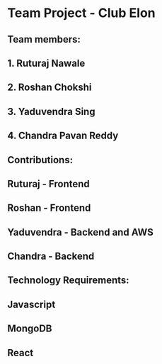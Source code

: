 # Team Project - Club Elon

## Team members:
## 1. Ruturaj Nawale
## 2. Roshan Chokshi
## 3. Yaduvendra Sing
## 4. Chandra Pavan Reddy

## Contributions: 
## Ruturaj - Frontend
## Roshan - Frontend
## Yaduvendra - Backend and AWS
## Chandra - Backend

## Technology Requirements:
## Javascript
## MongoDB
## React